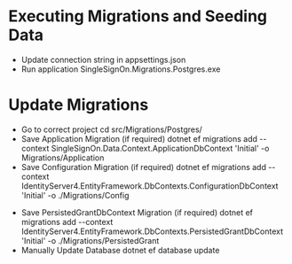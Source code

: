 ﻿# Executing Migrations and Seeding Data

- Update connection string in appsettings.json
- Run application SingleSignOn.Migrations.Postgres.exe 

# Update Migrations 

- Go to correct project 
cd src/Migrations/Postgres/
- Save Application Migration (if required)
dotnet ef migrations add --context SingleSignOn.Data.Context.ApplicationDbContext 'Initial' -o Migrations/Application
- Save Configuration Migration (if required)
dotnet ef migrations add --context IdentityServer4.EntityFramework.DbContexts.ConfigurationDbContext 'Initial' -o ./Migrations/Config
<!-- dotnet ef migrations add --context SingleSignOn.Data.Context.ConfigDbContext 'Initial' -o ./Migrations/Config -->
- Save PersistedGrantDbContext Migration (if required)
dotnet ef migrations add --context IdentityServer4.EntityFramework.DbContexts.PersistedGrantDbContext 'Initial' -o ./Migrations/PersistedGrant
- Manually Update Database
dotnet ef database update